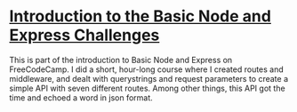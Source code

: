 # [Introduction to the Basic Node and Express Challenges](https://www.freecodecamp.org/learn/apis-and-microservices/basic-node-and-express/)

This is part of the introduction to Basic Node and Express on FreeCodeCamp. I did a short, hour-long course where I created routes and middleware, and dealt with querystrings and request parameters to create a simple API with seven different routes. Among other things, this API got the time and echoed a word in json format.
